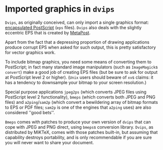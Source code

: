 # Imported graphics in `dvips`

`Dvips`, as originally conceived, can only import a single
graphics format: 
[encapsulated PostScript](./FAQ-eps.html) (`eps` files).
`Dvips` also deals with the slightly eccentric EPS that is
created by [MetaPost](./FAQ-MP.html).

Apart from the fact that a depressing proportion of drawing
applications produce corrupt EPS when asked for such output,
this is pretty satisfactory for vector graphics work.

To include bitmap graphics, you need some means of converting them to
PostScript; in fact many standard image manipulators (such as
`ImageMagick`s `convert`) make a good job of
creating EPS files (but be sure to ask for output at PostScript
level&nbsp;2 or higher).  (`Unix` users should beware of
`xv`s claims: it has a tendency to downsample your bitmap to
your screen resolution.)

Special purpose applications `jpeg2ps` (which converts
JPEG files using PostScript level 2 functionality),
`bmeps` (which converts both JPEG and PNG
files) and `a2ping`/`sam2p` (which convert a
bewildering array of bitmap formats to EPS or PDF files;
`sam2p` is one of the engines that `a2ping` uses)
are also considered ''good bets''.

`Bmeps` comes with patches to produce your own version of
`dvips` that can cope with JPEG and PNG direct,
using `bmeps`s conversion library.  `Dvips`, as
distributed by MiKTeX, comes with those patches built-in, but
assuming that capability destroys portability, and is only
recommendable if you are sure you will never want to share your
document.

